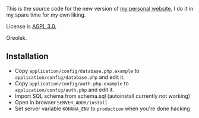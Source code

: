 This is the source code for the new version of [my personal website.](http://oreolek.ru/) I do it in my spare time for my own liking. 

License is [AGPL 3.0.](http://www.tldrlegal.com/l/AGPL3)

Oreolek.

## Installation

* Copy `application/config/database.php.example` to `application/config/database.php` and edit it.
* Copy `application/config/auth.php.example` to `application/config/auth.php` and edit it.
* Import SQL schema from schema.sql (autoinstall currently not working)
* Open in browser `SERVER_ADDR/install`
* Set server variable `KOHANA_ENV` to `production` when you're done hacking
